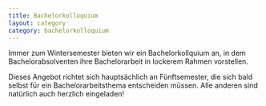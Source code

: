 ```yaml
---
title: Bachelorkolloquium
layout: category
category: bachelorkolloquium
---
```

Immer zum Wintersemester bieten wir ein Bachelorkollquium an, in dem
Bachelorabsolventen ihre Bachelorarbeit in lockerem Rahmen vorstellen.

Dieses Angebot richtet sich hauptsächlich an Fünftsemester, die sich bald
selbst für ein Bachelorarbeitsthema entscheiden müssen. Alle anderen sind
natürlich auch herzlich eingeladen!
